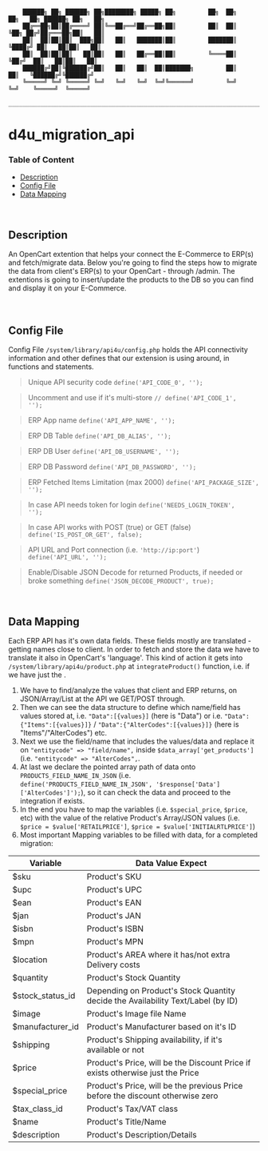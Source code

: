 ```

    ██████╗ ██╗ ██████╗ ██╗████████╗ █████╗ ██╗         ██╗  ██╗    ██╗   ██╗ ██████╗ ██╗   ██╗
    ██╔══██╗██║██╔════╝ ██║╚══██╔══╝██╔══██╗██║         ██║  ██║    ╚██╗ ██╔╝██╔═══██╗██║   ██║
    ██║  ██║██║██║  ███╗██║   ██║   ███████║██║         ███████║     ╚████╔╝ ██║   ██║██║   ██║
    ██║  ██║██║██║   ██║██║   ██║   ██╔══██║██║         ╚════██║      ╚██╔╝  ██║   ██║██║   ██║
    ██████╔╝██║╚██████╔╝██║   ██║   ██║  ██║███████╗         ██║       ██║   ╚██████╔╝╚██████╔╝
    ╚═════╝ ╚═╝ ╚═════╝ ╚═╝   ╚═╝   ╚═╝  ╚═╝╚══════╝         ╚═╝       ╚═╝    ╚═════╝  ╚═════╝ 
    ___________________________________________________________________________________________

```
                                     
# d4u_migration_api

<h3>Table of Content</h3>

- [Description](#description)
- [Config File](#config-file)
- [Data Mapping](#data-mapping)
<br />  

## Description
An OpenCart extention that helps your connect the E-Commerce to ERP(s) and fetch/migrate data.
Below you're going to find the steps how to migrate the data from client's ERP(s) to your OpenCart -
through /admin. The extentions is going to insert/update the products to the DB so you can
find and display it on your E-Commerce.
<br /><br /><br />

## Config File
Config File <code>/system/library/api4u/config.php</code> holds the API connectivity information and other defines
that our extension is using around, in functions and statements.
<br />

> Unique API security code <code>define('API_CODE_0', '');</code> 

> Uncomment and use if it's multi-store <code>// define('API_CODE_1', '');</code> 

> ERP App name <code>define('API_APP_NAME', '');</code> 

> ERP DB Table <code>define('API_DB_ALIAS', '');</code>

> ERP DB User <code>define('API_DB_USERNAME', '');</code>

> ERP DB Password <code>define('API_DB_PASSWORD', '');</code>

> ERP Fetched Items Limitation (max 2000) <code>define('API_PACKAGE_SIZE', '');</code>

> In case API needs token for login <code>define('NEEDS_LOGIN_TOKEN', '');</code>

> In case API works with POST (true) or GET (false) <code>define('IS_POST_OR_GET', false);</code>

> API URL and Port connection (i.e. `'http://ip:port'`) <code>define('API_URL', '');</code>

> Enable/Disable JSON Decode for returned Products, if needed or broke something <code>define('JSON_DECODE_PRODUCT', true);</code>

<br />

## Data Mapping
Each ERP API has it's own data fields. These fields mostly are translated - getting names close to client. In order to fetch and
store the data we have to translate it also in OpenCart's 'language'. This kind of action it gets into `/system/library/api4u/product.php` 
at `integrateProduct()` function, i.e. if we have just the . 

1. We have to find/analyze the values that client and ERP returns, on JSON/Array/List at the API we GET/POST through.
2. Then we can see the data structure to define which name/field has values stored at, i.e. `"Data":[{values}]` (here is "Data") or i.e. `"Data":{"Items":[{values}]}` / `"Data":{"AlterCodes":[{values}]}` (here is "Items"/"AlterCodes") etc.
3. Next we use the field/name that includes the values/data and replace it on `"entitycode" => "field/name",` inside `$data_array['get_products']` (i.e. `"entitycode" => "AlterCodes",`.
4. At last we declare the pointed array path of data onto `PRODUCTS_FIELD_NAME_IN_JSON` (i.e. `define('PRODUCTS_FIELD_NAME_IN_JSON', '$response['Data']['AlterCodes']');`), so it can check the data and proceed to the integration if exists.
5. In the end you have to map the variables (i.e. `$special_price`, `$price`, etc) with the value of the relative Product's Array/JSON values (i.e. `$price = $value['RETAILPRICE']`, `$price = $value['INITIALRTLPRICE']`)
6. Most important Mapping variables to be filled with data, for a completed migration:

  | Variable | Data Value Expect |
  | --- | --- |
  | $sku | Product's SKU |
  | $upc | Product's UPC |
  | $ean | Product's EAN |
  | $jan | Product's JAN |
  | $isbn | Product's ISBN |
  | $mpn | Product's MPN |
  | $location | Product's AREA where it has/not extra Delivery costs |
  | $quantity | Product's Stock Quantity |
  | $stock_status_id | Depending on Product's Stock Quantity decide the Availability Text/Label (by ID) |
  | $image | Product's Image file Name |
  | $manufacturer_id | Product's Manufacturer based on it's ID |
  | $shipping | Product's Shipping availability, if it's available or not |
  | $price | Product's Price, will be the Discount Price if exists otherwise just the Price |
  | $special_price | Product's Price, will be the previous Price before the discount otherwise zero |
  | $tax_class_id | Product's Tax/VAT class |
  | $name | Product's Title/Name |
  | $description | Product's Description/Details |





